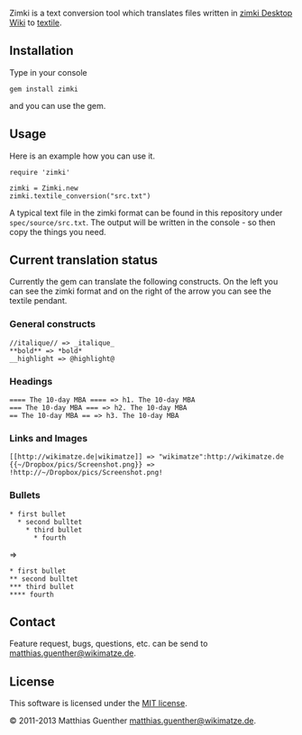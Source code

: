 Zimki is a text conversion tool which translates files written in [zimki Desktop Wiki][zimki] to
[textile][textile].


## Installation

Type in your console

    gem install zimki

and you can use the gem.


## Usage

Here is an example how you can use it.


    require 'zimki'

    zimki = Zimki.new
    zimki.textile_conversion("src.txt")


A typical text file in the zimki format can be found in this repository under `spec/source/src.txt`.  The output will be
written in the console - so then copy the things you need.


## Current translation status

Currently the gem can translate the following constructs. On the left you can see the zimki format and on the right of
the arrow you can see the textile pendant.


### General constructs

    //italique// => _italique_
    **bold** => *bold*
    __highlight => @highlight@


### Headings

    ==== The 10-day MBA ==== => h1. The 10-day MBA
    === The 10-day MBA === => h2. The 10-day MBA
    == The 10-day MBA == => h3. The 10-day MBA


### Links and Images


    [[http://wikimatze.de|wikimatze]] => "wikimatze":http://wikimatze.de
    {{~/Dropbox/pics/Screenshot.png}} => !http://~/Dropbox/pics/Screenshot.png!


### Bullets

    * first bullet
      * second bulltet
        * third bullet
          * fourth

=>

    * first bullet
    ** second bulltet
    *** third bullet
    **** fourth


## Contact

Feature request, bugs, questions, etc. can be send to <matthias.guenther@wikimatze.de>.


## License

This software is licensed under the [MIT license][mit].

© 2011-2013 Matthias Guenther <matthias.guenther@wikimatze.de>.

[mit]: http://en.wikipedia.org/wiki/MIT_License
[textile]: http://en.wikipedia.org/wiki/Textile_(markup_language)/
[zimki]: http://zim-wiki.org/
